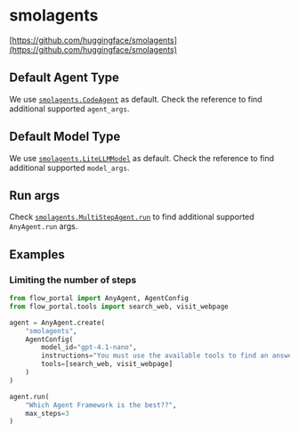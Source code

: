 # smolagents

[https://github.com/huggingface/smolagents](https://github.com/huggingface/smolagents)

## Default Agent Type

We use [`smolagents.CodeAgent`](https://huggingface.co/docs/smolagents/reference/agents#smolagents.CodeAgent) as default.
Check the reference to find additional supported `agent_args`.

## Default Model Type

We use [`smolagents.LiteLLMModel`](https://huggingface.co/docs/smolagents/reference/models#smolagents.LiteLLMModel) as default.
Check the reference to find additional supported `model_args`.

## Run args

Check [`smolagents.MultiStepAgent.run`](https://huggingface.co/docs/smolagents/main/en/reference/agents#smolagents.MultiStepAgent.run) to find additional supported `AnyAgent.run` args.

## Examples

### Limiting the number of steps

```python
from flow_portal import AnyAgent, AgentConfig
from flow_portal.tools import search_web, visit_webpage

agent = AnyAgent.create(
    "smolagents",
    AgentConfig(
        model_id="gpt-4.1-nano",
        instructions="You must use the available tools to find an answer",
        tools=[search_web, visit_webpage]
    )
)

agent.run(
    "Which Agent Framework is the best??",
    max_steps=3
)
```
